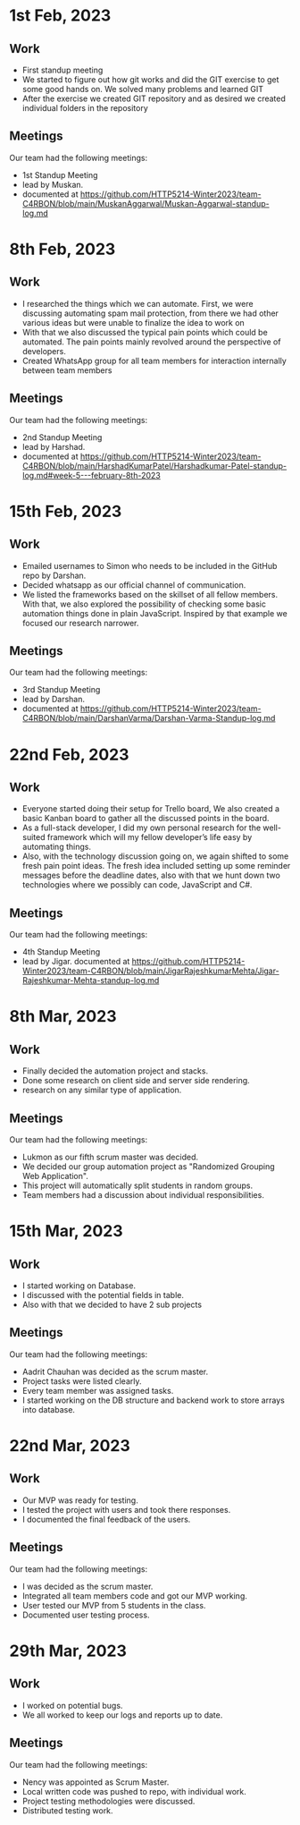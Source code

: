 
# 1st Feb, 2023

## Work
- First standup meeting
- We started to figure out how git works and did the GIT exercise to get some good hands on. We solved many problems and learned GIT
- After the exercise we created GIT repository and as desired we created individual folders in the repository
## Meetings
Our team had the following meetings:

- 1st Standup Meeting
- lead by Muskan.
- documented at https://github.com/HTTP5214-Winter2023/team-C4RBON/blob/main/MuskanAggarwal/Muskan-Aggarwal-standup-log.md


# 8th Feb, 2023

## Work
- I researched the things which we can automate. First, we were discussing automating spam mail protection, from there we had other various ideas but were unable to finalize the idea to work on
- With that we also discussed the typical pain points which could be automated. The pain points mainly revolved around the perspective of developers.
- Created WhatsApp group for all team members for interaction internally between team members
## Meetings
Our team had the following meetings:

- 2nd Standup Meeting
- lead by Harshad.
- documented at https://github.com/HTTP5214-Winter2023/team-C4RBON/blob/main/HarshadKumarPatel/Harshadkumar-Patel-standup-log.md#week-5---february-8th-2023



# 15th Feb, 2023

## Work
- Emailed usernames to Simon who needs to be included in the GitHub repo by Darshan.
- Decided whatsapp as our official channel of communication.
- We listed the frameworks based on the skillset of all fellow members. With that, we also explored the possibility of checking some basic automation things done in plain JavaScript. Inspired by that example we focused our research narrower. 
## Meetings
Our team had the following meetings:

- 3rd Standup Meeting
- lead by Darshan.
- documented at https://github.com/HTTP5214-Winter2023/team-C4RBON/blob/main/DarshanVarma/Darshan-Varma-Standup-log.md


# 22nd Feb, 2023

## Work
- Everyone started doing their setup for Trello board, We also created a basic Kanban board to gather all the discussed points in the board.
- As a full-stack developer, I did my own personal research for the well-suited framework which will my fellow developer’s life easy by automating things.
- Also, with the technology discussion going on, we again shifted to some fresh pain point ideas. The fresh idea included setting up some reminder messages before the deadline dates, also with that we hunt down two technologies where we possibly can code, JavaScript and C#.
## Meetings
Our team had the following meetings:

- 4th Standup Meeting
- lead by Jigar.
documented at https://github.com/HTTP5214-Winter2023/team-C4RBON/blob/main/JigarRajeshkumarMehta/Jigar-Rajeshkumar-Mehta-standup-log.md

# 8th Mar, 2023

## Work
- Finally decided the automation project and stacks.
- Done some research on client side and server side rendering.
- research on any similar type of application.
## Meetings
Our team had the following meetings:

- Lukmon as our fifth scrum master was decided.
- We decided our group automation project as "Randomized Grouping Web Application".
- This project will automatically split students in random groups.
- Team members had a discussion about individual responsibilities.

# 15th Mar, 2023

## Work
- I started working on Database.
- I discussed with the potential fields in table.
- Also with that we decided to have 2 sub projects
## Meetings
Our team had the following meetings:

- Aadrit Chauhan was decided as the scrum master.
- Project tasks were listed clearly.
- Every team member was assigned tasks.
- I started working on the DB structure and backend work to store arrays into database.

# 22nd Mar, 2023

## Work
- Our MVP was ready for testing.
- I tested the project with users and took there responses.
- I documented the final feedback of the users.
## Meetings
Our team had the following meetings:

- I was decided as the scrum master.
- Integrated all team members code and got our MVP working.
- User tested our MVP from 5 students in the class.
- Documented user testing process.

# 29th Mar, 2023

## Work
- I worked on potential bugs.
- We all worked to keep our logs and reports up to date.
## Meetings
Our team had the following meetings:

- Nency was appointed as Scrum Master.
- Local written code was pushed to repo, with individual work.
- Project testing methodologies were discussed.
- Distributed testing work.






